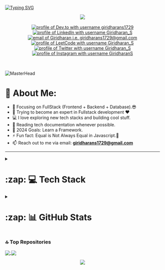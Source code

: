 [![Typing SVG](https://readme-typing-svg.demolab.com?font=Fira+Code&pause=1000&color=F75311&random=false&width=700&lines=Welcome+to+my+GitHub+Profile;I+am+a+passionate+Full-Stack+Developer+from+India)](https://git.io/typing-svg)

<div align="center">
  <a href="https://u8views.com/github/GiridharanS1729">
  <img src="https://api.visitorbadge.io/api/visitors?path=https%3A%2F%2Fgithub.com%2FGiridharanS1729%2FGiridharanS1729%2F&countColor=%23263759" />
  </a>
  <br><br>
  <a href="https://dev.to/giridharans1729"><img src="https://img.shields.io/badge/dev.to-0A0A0A?style=for-the-badge&logo=devdotto&logoColor=white" alt="profile of Dev.to with username giridharans1729" /></a>
  <a href="https://www.linkedin.com/in/giridharans1729/"><img src="https://img.shields.io/badge/LinkedIn-0077B5?style=for-the-badge&logo=linkedin&logoColor=white" alt="profile of LinkedIn with username Giridharan_S" /></a>
  <a href="mailto:giridharans1729@gmail.com"><img src="https://img.shields.io/badge/Gmail-D14836?style=for-the-badge&logo=gmail&logoColor=white" alt="email of Giridharan i.e.   giridharans1729@gmail.com" /></a>
  <a href="https://leetcode.com/u/GiridharanS1729/"><img src="https://img.shields.io/badge/-LeetCode-FFA116?style=for-the-badge&logo=LeetCode&logoColor=black" alt="profile of LeetCode with username Giridharan_S" ></a>
  <a href="https://twitter.com/giridharans1729"><img src="https://img.shields.io/badge/Twitter-0A0209?style=for-the-badge&logo=x&logoColor=d5d5d5" alt="profile of Twitter with username Giridharan_S" ></a>
  <a href="https://www.instagram.com/mr_unique.1729"><img src="https://img.shields.io/badge/Instagram-E4405F?style=for-the-badge&logo=instagram&logoColor=white" alt="profile of Instagram with username GiridharanS" ></a>
  <br><br>
</div>
<br>

![MasterHead](https://www.wingstechsolutions.com/wp-content/uploads/2022/03/full-stack-development.gif)
<!-- ![](https://komarev.com/ghpvc/?username=GiridharanS1729&color=red) -->

# 💫 About Me:

- 🔭 Focusing on FullStack (Frontend + Backend + Database).😎
- 🌱 Trying to become an expert in Fullstack development ❤
- 💻 I love exploring new tech stacks and building cool stuff.
- 📰 Reading tech documentation whenever possible.
- 🥅 2024 Goals: Learn a Framework.
- ⚡ Fun fact: Equal is Not Always Equal in Javascript.🤣
- 📫 Reach out to me via email: **giridharans1729@gmail.com**


<!--
# 🌐 Connect With Me:

[![Linkedin Badge](https://img.shields.io/badge/LinkedIn-0077B5?style=for-the-badge&logo=linkedin&logoColor=white)](https://www.linkedin.com/in/giridharans1729/)
[![Instagram Badge](https://img.shields.io/badge/Instagram-E4405F?style=for-the-badge&logo=instagram&logoColor=white)](https://instagram.com/mr_unique.1729)
[![Twitter Badge](https://img.shields.io/badge/Twitter-1DA1F2?style=for-the-badge&logo=twitter&logoColor=white)](https://twitter.com/GiridharanS1729)
[![Mail Badge](https://img.shields.io/badge/Gmail-D14836?style=for-the-badge&logo=gmail&logoColor=white)](mailto:giridharans1729@gmail.com)
-->
---
<details><br>
  <summary><h1>:zap: 💻 Tech Stack</h1></summary>
<!--
  # 💻 Tech Stack:
-->

### Frontend:
![HTML](https://img.shields.io/badge/HTML5-E34F26?style=for-the-badge&logo=html5&logoColor=white)
![CSS3](https://img.shields.io/badge/CSS3-1572B6?style=for-the-badge&logo=css3&logoColor=white)
![JavaScript](https://img.shields.io/badge/JavaScript-F7DF1E?style=for-the-badge&logo=javascript&logoColor=black)
![TypeScript](https://img.shields.io/badge/TypeScript-007ACC?style=for-the-badge&logo=typescript&logoColor=white)

### Frameworks:
![Bootstrap](https://img.shields.io/badge/Bootstrap-563D7C?style=for-the-badge&logo=bootstrap&logoColor=white)
![React](https://img.shields.io/badge/React-20232A?style=for-the-badge&logo=react&logoColor=61DAFB)
![Angular](https://img.shields.io/badge/Angular-DD0031?style=for-the-badge&logo=angular&logoColor=white)
![Flutter](https://img.shields.io/badge/Flutter-02569B?style=for-the-badge&logo=flutter&logoColor=white)

### Backend:
![C](https://img.shields.io/badge/C-00599C?style=for-the-badge&logo=c&logoColor=white)
![Java](https://img.shields.io/badge/Java-ED8B00?style=for-the-badge&logo=openjdk&logoColor=white)
![Python](https://img.shields.io/badge/Python-3776AB?style=for-the-badge&logo=python&logoColor=white)
![Node.js](https://img.shields.io/badge/Node.js-43853D?style=for-the-badge&logo=node.js&logoColor=white)

### Database:
![MySQL](https://img.shields.io/badge/MySQL-00000F?style=for-the-badge&logo=mysql&logoColor=white)
![MongoDB](https://img.shields.io/badge/MongoDB-4EA94B?style=for-the-badge&logo=mongodb&logoColor=white)

### Version Control:
![Git](https://img.shields.io/badge/Git-F05032?style=for-the-badge&logo=git&logoColor=white)
![GitHub](https://img.shields.io/badge/GitHub-181717?style=for-the-badge&logo=github&logoColor=white)

### Tools:
![VS Code](https://img.shields.io/badge/Visual_Studio_Code-0078D4?style=for-the-badge&logo=visual-studio-code&logoColor=white)
![Pycharm](https://img.shields.io/badge/PyCharm-000000?style=for-the-badge&logo=pycharm&logoColor=white)
![Figma](https://img.shields.io/badge/Figma-F24E1E?style=for-the-badge&logo=figma&logoColor=white)

### Technologies:
![Netlify](https://img.shields.io/badge/Netlify-00C7B7?style=for-the-badge&logo=netlify&logoColor=white)
![Vercel](https://img.shields.io/badge/Vercel-000000?style=for-the-badge&logo=vercel&logoColor=white)
![Render](https://img.shields.io/badge/Render-46E3B7?style=for-the-badge&logo=render&logoColor=white)

---
</details>
<details><br>
  <summary><h1>:zap: 📊 GitHub Stats</h1></summary>
<!--  
# 📊 GitHub Stats:
-->
  
![](https://github-readme-stats.vercel.app/api?username=GiridharanS1729&theme=highcontrast&hide_border=false&include_all_commits=true&count_private=false)
![](https://github-readme-streak-stats.herokuapp.com/?user=GiridharanS1729&theme=highcontrast&hide_border=false)<br/>

![](http://github-profile-summary-cards.vercel.app/api/cards/repos-per-language?username=GiridharanS1729&theme=highcontrast)
![](http://github-profile-summary-cards.vercel.app/api/cards/most-commit-language?username=GiridharanS1729&theme=highcontrast)
![](http://github-profile-summary-cards.vercel.app/api/cards/stats?username=GiridharanS1729&theme=highcontrast)
![](http://github-profile-summary-cards.vercel.app/api/cards/productive-time?username=GiridharanS1729&theme=highcontrast&utcOffset=8)


---

### 🔝 Top Usage Languages:

![](https://github-readme-stats.vercel.app/api/top-langs/?username=GiridharanS1729&theme=highcontrast&hide_border=false&include_all_commits=true&count_private=true&layout=compact&langs_count=10)

### 🔝 Top Contributed Repo

![](https://github-contributor-stats.vercel.app/api?username=GiridharanS1729&limit=5&theme=radical&combine_all_yearly_contributions=true)


---

### 🌟 StarDev Ranking

<a href="https://stardev.io/developers/GiridharanS1729">
 <img alt="Check out GiridharanS1729's profile on stardev.io" width="480" src="https://stardev.io/developers/GiridharanS1729/badge/languages/locality.svg" />
 <img alt="Check out GiridharanS1729's profile on stardev.io" width="480" src="https://stardev.io/developers/GiridharanS1729/badge/languages/country.svg" />
</a>

---
### 🏆 GitHub Trophies
![](https://github-profile-trophy.vercel.app/?username=GiridharanS1729&theme=radical&no-frame=false&no-bg=true&margin-w=5)

### 📈 Coding Profiles

<span>
<!-- <a href="https://codeforces.com/profile/giridharans1729">
<img height="316" src="https://codeforces-readme-stats.vercel.app/api/card?username=giridharans1729&theme=github_dark&force_username=true&border_color=404040" alt=" Giridharan'S Codeforces Stats"/>
</a> -->
<a href="https://leetcode.com/u/GiridharanS1729/">
<img width="500" src="https://leetcard.jacoblin.cool/GiridharanS1729?theme=dark&font=Ubuntu&cache=14400&ext=contest&sheets=https://gist.githubusercontent.com/GiridharanS1729/5e715e284c89cace8f5fa09f7fb930b8/raw/ec0be570f114124b1a2156a660d67baa0ab5639d/leetcode_stats_card.css" alt="Giridharan S Leetcode Stats"/>
</a></span>

### 🌟 GitHub Contriution Graph

[![Giridharan'S github activity graph](https://github-readme-activity-graph.vercel.app/graph?username=GiridharanS1729&bg_color=312b2e&color=54f2cb&line=f218e3&point=38f702&area=true&hide_border=true)](https://github-readme-activity-graph.vercel.app/graph?username=GiridharanS1729&bg_color=312b2e&color=54f2cb&line=f218e3&point=38f702&area=true&hide_border=true)

<p align="center">
<a href="https://github.com/GiridharanS1729"><span>
<img align="center" src="https://github-profile-summary-cards.vercel.app/api/cards/profile-details?username=GiridharanS1729&theme=dracula" />
</span></a> </p>

---
### ✍️ Random Dev Quote
![](https://quotes-github-readme.vercel.app/api?type=horizontal&theme=radical)

---
### 😂 Random Dev Meme
<img src='https://memer-new.vercel.app/' style="height: 400px;"/>

---
</details>

### 🔝 Top Repositories

<a href="https://github.com/GiridharanS1729/flutter-portfolio">
  <img align="center" src="https://github-readme-stats.vercel.app/api/pin/?username=GiridharanS1729&repo=flutter-portfolio&theme=algolia" />
</a>

<a href="https://github.com/GiridharanS1729/Visitor_Management_System">
  <img align="center" src="https://github-readme-stats.vercel.app/api/pin/?username=GiridharanS1729&repo=Visitor_Management_System&theme=algolia" />
</a>


<p align="center">

  <img src="https://capsule-render.vercel.app/api?type=waving&color=gradient&height=60&section=footer"/>

</p>
